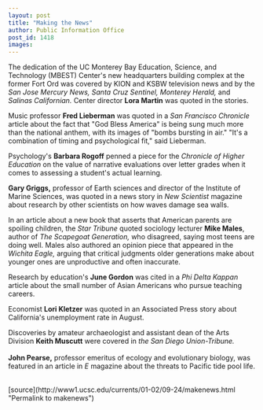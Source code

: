 ```yaml
---
layout: post
title: "Making the News"
author: Public Information Office
post_id: 1418
images:
---
```


<p>
  The dedication of the UC Monterey Bay Education, Science, and Technology (MBEST) Center's new headquarters building complex at the former Fort Ord was covered by KION and KSBW television news and by the <i>San Jose Mercury News, Santa Cruz Sentinel, Monterey Herald,</i> and <i>Salinas Californian.</i> Center director <b>Lora Martin</b> was quoted in the stories.
</p>
<p>
  Music professor <b>Fred Lieberman</b> was quoted in a <i>San Francisco Chronicle</i> article about the fact that "God Bless America" is being sung much more than the national anthem, with its images of "bombs bursting in air." "It's a combination of timing and psychological fit," said Lieberman.
</p>
<p>
  Psychology's <b>Barbara Rogoff</b> penned a piece for the <i>Chronicle of Higher Education</i> on the value of narrative evaluations over letter grades when it comes to assessing a student's actual learning.
</p>
<p>
  <b>Gary Griggs,</b> professor of Earth sciences and director of the Institute of Marine Sciences, was quoted in a news story in <i>New Scientist</i> magazine about research by other scientists on how waves damage sea walls.
</p>
<p>
  In an article about a new book that asserts that American parents are spoiling children, the <i>Star Tribune</i> quoted sociology lecturer <b>Mike Males</b>, author of <i>The Scapegoat Generation,</i> who disagreed, saying most teens are doing well. Males also authored an opinion piece that appeared in the <i>Wichita Eagle,</i> arguing that critical judgments older generations make about younger ones are unproductive and often inaccurate.
</p>
<p>
  Research by education's <b>June Gordon</b> was cited in a <i>Phi Delta Kappan</i> article about the small number of Asian Americans who pursue teaching careers.
</p>
<p>
  Economist <b>Lori Kletzer</b> was quoted in an Associated Press story about California's unemployment rate in August.
</p>
<p>
  Discoveries by amateur archaeologist and assistant dean of the Arts Division <b>Keith Muscutt</b> were covered in <i>the San Diego Union-Tribune.</i><br>
  <br>
  <b>John Pearse,</b> professor emeritus of ecology and evolutionary biology, was featured in an article in <i>E</i> magazine about the threats to Pacific tide pool life.<br>
  <br>
  </p>
[source](http://www1.ucsc.edu/currents/01-02/09-24/makenews.html "Permalink to makenews")
